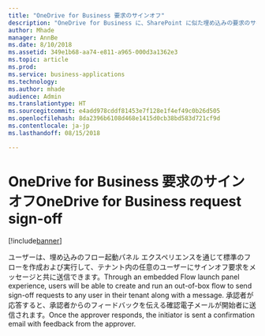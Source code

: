 ```yaml
---
title: "OneDrive for Business 要求のサインオフ"
description: "OneDrive for Business に、SharePoint に似た埋め込みの要求のサインオフ エクスペリエンスが備わります。"
author: Mhade
manager: AnnBe
ms.date: 8/10/2018
ms.assetid: 349e1b68-aa74-e811-a965-000d3a1362e3
ms.topic: article
ms.prod: 
ms.service: business-applications
ms.technology: 
ms.author: mhade
audience: Admin
ms.translationtype: HT
ms.sourcegitcommit: e4add978cddf81453e7f128e1f4ef49c0b26d505
ms.openlocfilehash: 8da2396b6108d468e1415d0cb38bd583d721cf9d
ms.contentlocale: ja-jp
ms.lasthandoff: 08/15/2018

---
```

# <a name="onedrive-for-business-request-sign-off"></a><span data-ttu-id="032c3-103">OneDrive for Business 要求のサインオフ</span><span class="sxs-lookup"><span data-stu-id="032c3-103">OneDrive for Business request sign-off</span></span>


[!include[banner](../../includes/banner.md)]

<span data-ttu-id="032c3-104">ユーザーは、埋め込みのフロー起動パネル エクスペリエンスを通じて標準のフローを作成および実行して、テナント内の任意のユーザーにサインオフ要求をメッセージと共に送信できます。</span><span class="sxs-lookup"><span data-stu-id="032c3-104">Through an embedded Flow launch panel experience, users will be able to create and run an out-of-box flow to send sign-off requests to any user in their tenant along with a message.</span></span> <span data-ttu-id="032c3-105">承認者が応答すると、承認者からのフィードバックを伝える確認電子メールが開始者に送信されます。</span><span class="sxs-lookup"><span data-stu-id="032c3-105">Once the approver responds, the initiator is sent a confirmation email with feedback from the approver.</span></span> 

